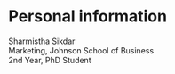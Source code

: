 # Personal information

Sharmistha Sikdar  
Marketing, Johnson School of Business  
2nd Year, PhD Student

